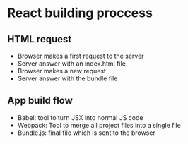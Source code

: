 # React building proccess

## HTML request

- Browser makes a first request to the server
- Server answer with an index.html file
- Browser makes a new request
- Server answer with the bundle file

## App build flow

- Babel: tool to turn JSX into normal JS code
- Webpack: Tool to merge all project files into a single file
- Bundle.js: final file which is sent to the browser